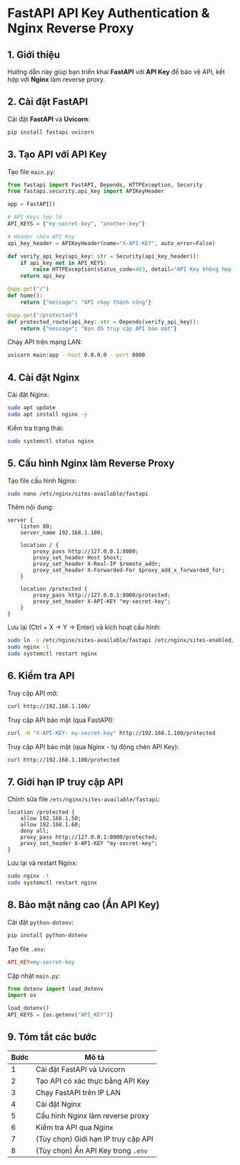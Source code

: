 # FastAPI API Key Authentication & Nginx Reverse Proxy

## 1. Giới thiệu

Hướng dẫn này giúp bạn triển khai **FastAPI** với **API Key** để bảo vệ API, kết hợp với **Nginx** làm reverse proxy.

## 2. Cài đặt FastAPI

Cài đặt **FastAPI** và **Uvicorn**:

```bash
pip install fastapi uvicorn
```

## 3. Tạo API với API Key

Tạo file `main.py`:

```python
from fastapi import FastAPI, Depends, HTTPException, Security
from fastapi.security.api_key import APIKeyHeader

app = FastAPI()

# API Keys hợp lệ
API_KEYS = {"my-secret-key", "another-key"}

# Header chứa API Key
api_key_header = APIKeyHeader(name="X-API-KEY", auto_error=False)

def verify_api_key(api_key: str = Security(api_key_header)):
    if api_key not in API_KEYS:
        raise HTTPException(status_code=403, detail="API Key không hợp lệ")
    return api_key

@app.get("/")
def home():
    return {"message": "API chạy thành công"}

@app.get("/protected")
def protected_route(api_key: str = Depends(verify_api_key)):
    return {"message": "Bạn đã truy cập API bảo mật"}
```

Chạy API trên mạng LAN:

```bash
uvicorn main:app --host 0.0.0.0 --port 8000
```

## 4. Cài đặt Nginx

Cài đặt Nginx:

```bash
sudo apt update
sudo apt install nginx -y
```

Kiểm tra trạng thái:

```bash
sudo systemctl status nginx
```

## 5. Cấu hình Nginx làm Reverse Proxy

Tạo file cấu hình Nginx:

```bash
sudo nano /etc/nginx/sites-available/fastapi
```

Thêm nội dung:

```nginx
server {
    listen 80;
    server_name 192.168.1.100;

    location / {
        proxy_pass http://127.0.0.1:8000;
        proxy_set_header Host $host;
        proxy_set_header X-Real-IP $remote_addr;
        proxy_set_header X-Forwarded-For $proxy_add_x_forwarded_for;
    }

    location /protected {
        proxy_pass http://127.0.0.1:8000/protected;
        proxy_set_header X-API-KEY "my-secret-key";
    }
}
```

Lưu lại (Ctrl + X → Y → Enter) và kích hoạt cấu hình:

```bash
sudo ln -s /etc/nginx/sites-available/fastapi /etc/nginx/sites-enabled/
sudo nginx -t
sudo systemctl restart nginx
```

## 6. Kiểm tra API

Truy cập API mở:

```bash
curl http://192.168.1.100/
```

Truy cập API bảo mật (qua FastAPI):

```bash
curl -H "X-API-KEY: my-secret-key" http://192.168.1.100/protected
```

Truy cập API bảo mật (qua Nginx - tự động chèn API Key):

```bash
curl http://192.168.1.100/protected
```

## 7. Giới hạn IP truy cập API

Chỉnh sửa file `/etc/nginx/sites-available/fastapi`:

```nginx
location /protected {
    allow 192.168.1.50;
    allow 192.168.1.60;
    deny all;
    proxy_pass http://127.0.0.1:8000/protected;
    proxy_set_header X-API-KEY "my-secret-key";
}
```

Lưu lại và restart Nginx:

```bash
sudo nginx -t
sudo systemctl restart nginx
```

## 8. Bảo mật nâng cao (Ẩn API Key)

Cài đặt `python-dotenv`:

```bash
pip install python-dotenv
```

Tạo file `.env`:

```ini
API_KEY=my-secret-key
```

Cập nhật `main.py`:

```python
from dotenv import load_dotenv
import os

load_dotenv()
API_KEYS = {os.getenv("API_KEY")}
```

## 9. Tóm tắt các bước

| Bước | Mô tả                               |
| ---- | ----------------------------------- |
| 1    | Cài đặt FastAPI và Uvicorn          |
| 2    | Tạo API có xác thực bằng API Key    |
| 3    | Chạy FastAPI trên IP LAN            |
| 4    | Cài đặt Nginx                       |
| 5    | Cấu hình Nginx làm reverse proxy    |
| 6    | Kiểm tra API qua Nginx              |
| 7    | (Tùy chọn) Giới hạn IP truy cập API |
| 8    | (Tùy chọn) Ẩn API Key trong `.env`  |
